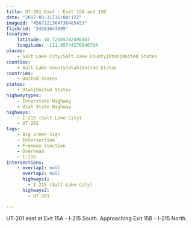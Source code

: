 ```yaml
---
title: UT-201 East - Exit 15A and 15B
date: "2017-03-31T16:08:12Z"
imageid: "4567121364736485453"
flickrid: "34381643595"
location:
    latitude: 40.72565702595667
    longitude: -111.95744276046754
places:
    - Salt Lake City|Salt Lake County|Utah|United States
counties:
    - Salt Lake County|Utah|United States
countries:
    - United States
states:
    - Utah|United States
highwaytypes:
    - Interstate Highway
    - Utah State Highway
highways:
    - I-215 (Salt Lake City)
    - UT-201
tags:
    - Big Green Sign
    - Intersection
    - Freeway Junction
    - Overhead
    - I-215
intersections:
    - overlap1: null
      overlap2: null
      highways1:
        - I-215 (Salt Lake City)
      highways2:
        - UT-201

---
```

UT-201 east at Exit 15A - I-215 South.  Approaching Exit 15B - I-215 North.